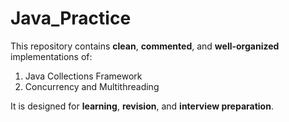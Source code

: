 # Java_Practice

This repository contains **clean**, **commented**, and **well-organized** implementations of:

1. Java Collections Framework  
2. Concurrency and Multithreading

It is designed for **learning**, **revision**, and **interview preparation**.
